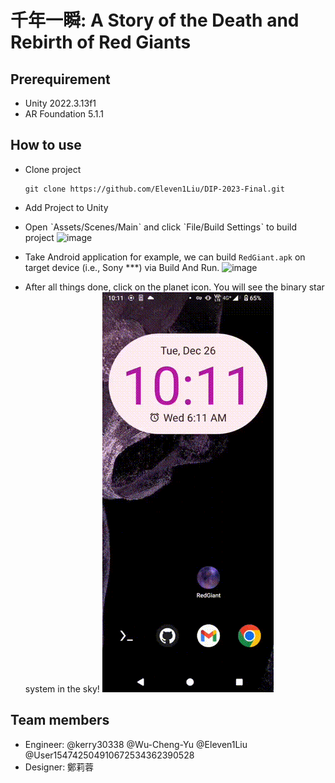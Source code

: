 # 千年一瞬: A Story of the Death and Rebirth of Red Giants

## Prerequirement

- Unity 2022.3.13f1
- AR Foundation 5.1.1

## How to use

- Clone project
    ```
    git clone https://github.com/Eleven1Liu/DIP-2023-Final.git
    ```
- Add Project to Unity
- Open ˋAssets/Scenes/Mainˋ and click ˋFile/Build Settingsˋ to build project
![image](docs/images/mainScene.gif)

- Take Android application for example, we can build `RedGiant.apk` on target device (i.e., Sony ***) via Build And Run.
![image](docs/images/buildApp.gif)

- After all things done, click on the planet icon. You will see the binary star system in the sky!
![image](docs/images/openApp.gif)

## Team members
- Engineer: @kerry30338 @Wu-Cheng-Yu @Eleven1Liu @User154742504910672534362390528
- Designer: 鄭莉蓉
